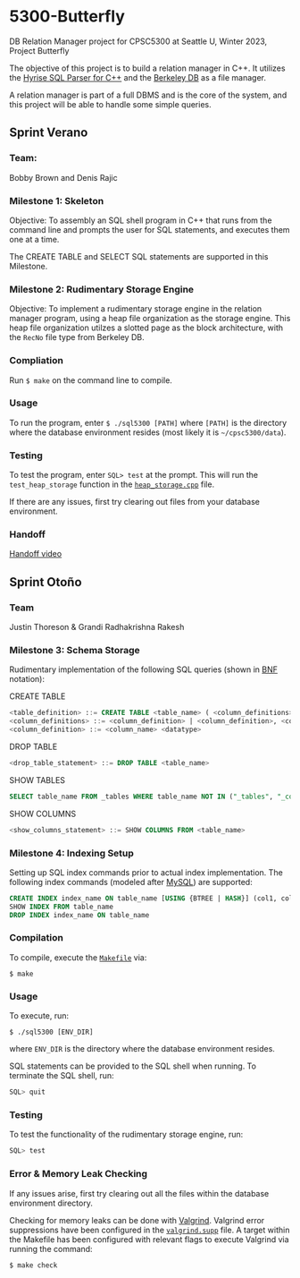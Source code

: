 # 5300-Butterfly
DB Relation Manager project for CPSC5300 at Seattle U, Winter 2023, Project Butterfly

The objective of this project is to build a relation manager in C++.
It utilizes the [Hyrise SQL Parser for C++](https://github.com/hyrise/sql-parser) and the [Berkeley DB](https://www.oracle.com/database/technologies/related/berkeleydb.html) as a file manager.

A relation manager is part of a full DBMS and is the core of the system, and this project will be able to handle some simple queries.

## **Sprint Verano**

### **Team**:
Bobby Brown and Denis Rajic

### **Milestone 1: Skeleton**

Objective: To assembly an SQL shell program in C++ that runs from the command line and prompts the user for SQL statements, and executes them one at a time.

The CREATE TABLE and SELECT SQL statements are supported in this Milestone.

### **Milestone 2: Rudimentary Storage Engine**

Objective: To implement a rudimentary storage engine in the relation manager program, using a heap file organization as the storage engine. This heap file organization utilzes a slotted page as the block architecture, with the `RecNo` file type from Berkeley DB.

### **Compliation**

Run `$ make` on the command line to compile.

### **Usage**

To run the program, enter `$ ./sql5300 [PATH]` where `[PATH]` is the directory where the database environment resides (most likely it is `~/cpsc5300/data`).

### **Testing**

To test the program, enter `SQL> test` at the prompt. This will run the `test_heap_storage` function in the [`heap_storage.cpp`](https://github.com/klundeen/5300-Butterfly/blob/main/heap_storage.cpp) file.

If there are any issues, first try clearing out files from your database environment.

### **Handoff**

[Handoff video](https://seattleu.instructuremedia.com/embed/45579d45-20d7-405c-8cd3-4851fb004d18)

## **Sprint Otoño**

### **Team**

Justin Thoreson & Grandi Radhakrishna Rakesh

### **Milestone 3: Schema Storage**

Rudimentary implementation of the following SQL queries (shown in [BNF](https://en.wikipedia.org/wiki/Backus%E2%80%93Naur_form) notation):

CREATE TABLE
```sql
<table_definition> ::= CREATE TABLE <table_name> ( <column_definitions> )
<column_definitions> ::= <column_definition> | <column_definition>, <column_definitions>
<column_definition> ::= <column_name> <datatype>
```
    
DROP TABLE
```sql
<drop_table_statement> ::= DROP TABLE <table_name>
```

SHOW TABLES
```sql
SELECT table_name FROM _tables WHERE table_name NOT IN ("_tables", "_columns");
```

SHOW COLUMNS
```sql
<show_columns_statement> ::= SHOW COLUMNS FROM <table_name>
```

### **Milestone 4: Indexing Setup**

Setting up SQL index commands prior to actual index implementation. The following index commands (modeled after [MySQL](https://dev.mysql.com/doc/refman/5.7/en/create-index.html)) are supported:
```sql
CREATE INDEX index_name ON table_name [USING {BTREE | HASH}] (col1, col2, ...)
SHOW INDEX FROM table_name
DROP INDEX index_name ON table_name
```

### **Compilation**

To compile, execute the [`Makefile`](./Makefile) via:
```
$ make
```

### **Usage**

To execute, run: 
```
$ ./sql5300 [ENV_DIR]
``` 
where `ENV_DIR` is the directory where the database environment resides.

SQL statements can be provided to the SQL shell when running. To terminate the SQL shell, run: 
```sql
SQL> quit
```

### **Testing**

To test the functionality of the rudimentary storage engine, run:
```sql
SQL> test
```

### **Error & Memory Leak Checking**

If any issues arise, first try clearing out all the files within the database environment directory.

Checking for memory leaks can be done with [Valgrind](https://valgrind.org/). Valgrind error suppressions have been configured in the [`valgrind.supp`](./valgrind.supp) file. A target within the Makefile has been configured with relevant flags to execute Valgrind via running the command: 
```
$ make check
```